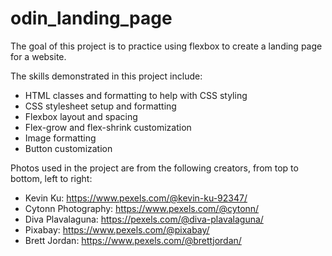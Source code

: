# odin_landing_page
The goal of this project is to practice using flexbox to create a landing page for a website.

The skills demonstrated in this project include:
- HTML classes and formatting to help with CSS styling
- CSS stylesheet setup and formatting
- Flexbox layout and spacing
- Flex-grow and flex-shrink customization
- Image formatting
- Button customization


Photos used in the project are from the following creators, from top to bottom, left to right:
- Kevin Ku: https://www.pexels.com/@kevin-ku-92347/
- Cytonn Photography: https://www.pexels.com/@cytonn/
- Diva Plavalaguna: https://pexels.com/@diva-plavalaguna/
- Pixabay: https://www.pexels.com/@pixabay/
- Brett Jordan: https://www.pexels.com/@brettjordan/
